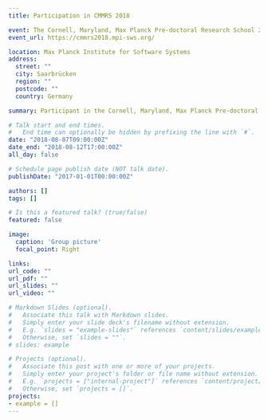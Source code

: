 ```yaml
---
title: Participation in CMMRS 2018

event: The Cornell, Maryland, Max Planck Pre-doctoral Research School 2018
event_url: https://cmmrs2018.mpi-sws.org/

location: Max Planck Institute for Software Systems
address:
  street: ""
  city: Saarbrücken
  region: ""
  postcode: ""
  country: Germany

summary: Participant in the Cornell, Maryland, Max Planck Pre-doctoral Research School 2018

# Talk start and end times.
#   End time can optionally be hidden by prefixing the line with `#`.
date: "2018-08-07T09:00:00Z"
date_end: "2018-08-12T17:00:00Z"
all_day: false

# Schedule page publish date (NOT talk date).
publishDate: "2017-01-01T00:00:00Z"

authors: []
tags: []

# Is this a featured talk? (true/false)
featured: false

image:
  caption: 'Group picture'
  focal_point: Right

links:
url_code: ""
url_pdf: ""
url_slides: ""
url_video: ""

# Markdown Slides (optional).
#   Associate this talk with Markdown slides.
#   Simply enter your slide deck's filename without extension.
#   E.g. `slides = "example-slides"` references `content/slides/example-slides.md`.
#   Otherwise, set `slides = ""`.
# slides: example

# Projects (optional).
#   Associate this post with one or more of your projects.
#   Simply enter your project's folder or file name without extension.
#   E.g. `projects = ["internal-project"]` references `content/project/deep-learning/index.md`.
#   Otherwise, set `projects = []`.
projects:
- example = []
---
```

